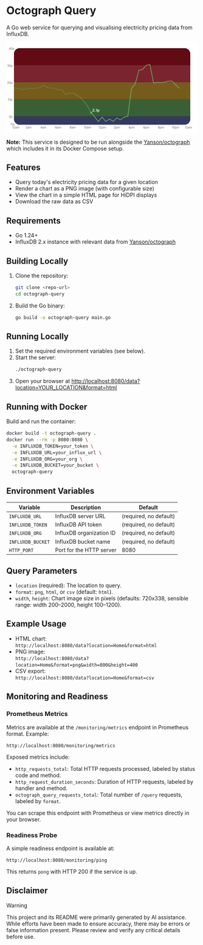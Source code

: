 # Octograph Query

A Go web service for querying and visualising electricity pricing data from InfluxDB. 

<img src="README_example.png" alt="Example chart" width="507" />

**Note:** This service is designed to be run alongside the [Yanson/octograph](https://github.com/Yanson/octograph) which includes it in its Docker Compose setup.

## Features
- Query today's electricity pricing data for a given location
- Render a chart as a PNG image (with configurable size)
- View the chart in a simple HTML page for HiDPI displays
- Download the raw data as CSV

## Requirements
- Go 1.24+
- InfluxDB 2.x instance with relevant data from [Yanson/octograph](https://github.com/Yanson/octograph)

## Building Locally

1. Clone the repository:
   ```sh
   git clone <repo-url>
   cd octograph-query
   ```
2. Build the Go binary:
   ```sh
   go build -o octograph-query main.go
   ```

## Running Locally

1. Set the required environment variables (see below).
2. Start the server:
   ```sh
   ./octograph-query
   ```
3. Open your browser at [http://localhost:8080/data?location=YOUR_LOCATION&format=html](http://localhost:8080/data?location=YOUR_LOCATION&format=html)

## Running with Docker

Build and run the container:
```sh
docker build -t octograph-query .
docker run --rm -p 8080:8080 \
  -e INFLUXDB_TOKEN=your_token \
  -e INFLUXDB_URL=your_influx_url \
  -e INFLUXDB_ORG=your_org \
  -e INFLUXDB_BUCKET=your_bucket \
  octograph-query
```

## Environment Variables

| Variable          | Description              | Default                |
|-------------------|--------------------------|------------------------|
| `INFLUXDB_URL`    | InfluxDB server URL      | (required, no default) |
| `INFLUXDB_TOKEN`  | InfluxDB API token       | (required, no default) |
| `INFLUXDB_ORG`    | InfluxDB organization ID | (required, no default) |
| `INFLUXDB_BUCKET` | InfluxDB bucket name     | (required, no default) |
| `HTTP_PORT`       | Port for the HTTP server | 8080                   |

## Query Parameters

- `location` (required): The location to query.
- `format`: `png`, `html`, or `csv` (default: `html`).
- `width`, `height`: Chart image size in pixels (defaults: 720x338, sensible range: width 200–2000, height 100–1200).

## Example Usage

- HTML chart:  
  `http://localhost:8080/data?location=Home&format=html`
- PNG image:  
  `http://localhost:8080/data?location=Home&format=png&width=800&height=400`
- CSV export:  
  `http://localhost:8080/data?location=Home&format=csv`

## Monitoring and Readiness

### Prometheus Metrics

Metrics are available at the `/monitoring/metrics` endpoint in Prometheus format. Example:

```
http://localhost:8080/monitoring/metrics
```

Exposed metrics include:

- `http_requests_total`: Total HTTP requests processed, labeled by status code and method.
- `http_request_duration_seconds`: Duration of HTTP requests, labeled by handler and method.
- `octograph_query_requests_total`: Total number of `/query` requests, labeled by `format`.

You can scrape this endpoint with Prometheus or view metrics directly in your browser.

### Readiness Probe

A simple readiness endpoint is available at:

```
http://localhost:8080/monitoring/ping
```

This returns `pong` with HTTP 200 if the service is up.

## Disclaimer

> [!WARNING]  
> This project and its README were primarily generated by AI assistance. While efforts have been made to ensure accuracy, there may be errors or false information present. Please review and verify any critical details before use.
    

